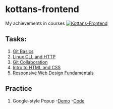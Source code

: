 # kottans-frontend

My achievements in courses [![Kottans-Frontend][icon-kottans]][kottans-frontend]

## Tasks: 
1. [Git Basics](task_git_and_github/git_and_github.md)
2. [Linux CLI, and HTTP](task_linux_cli/linux_cli.md)
3. [Git Collaboration](task_git_collaboration/git_collaboration.md)
4. [Intro to HTML and CSS](task_html_css_intro/html_css_intro.md)
5. [Responsive Web Design Fundamentals](task_responsive_web_design/task_responsive_web_design.md)

## Practice
1. Google-style Popup
   -[Demo](https://madmaxwmfu.github.io/g00gle-p0pup/)
   -[Code](https://github.com/madmaxWMFU/g00gle-p0pup)































[icon-kottans]: https://img.shields.io/badge/%3D(%5E.%5E)%3D-frontend-yellow.svg
[kottans-frontend]: https://github.com/kottans/frontend
